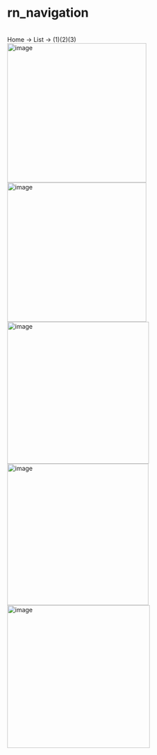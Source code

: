 # rn_navigation
</br>Home -> List -> (1)(2)(3)</br>
<img width="320" alt="image" src="https://user-images.githubusercontent.com/52804557/188204950-aa7a221f-a7e7-457d-8516-e622e40fa48c.png">
<img width="320" alt="image" src="https://user-images.githubusercontent.com/52804557/188204987-89757702-503d-4812-9fc0-2d3613846f93.png">
<img width="326" alt="image" src="https://user-images.githubusercontent.com/52804557/188205019-e06f2d4d-960d-4d60-8a43-be2877a6fc8f.png">
<img width="325" alt="image" src="https://user-images.githubusercontent.com/52804557/188205048-b506ef57-5683-4643-9cef-4f53d4938181.png">
<img width="328" alt="image" src="https://user-images.githubusercontent.com/52804557/188205082-7cb2d663-82d4-4bce-abea-f1d731de6d18.png">
